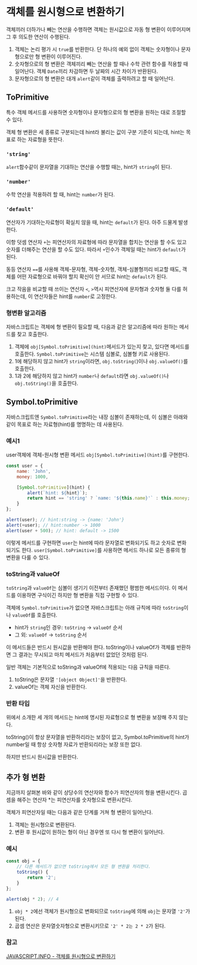 # 객체를 원시형으로 변환하기

객체끼러 더하가나 빼는 연산을 수행하면 객체는 원시값으로 자동 형 변환이 이루어지며 그 후 의도한 연산이 수행된다.

1. 객체는 논리 평가 시 `true`를 반환한다. 단 하나의 예외 없이 객체는 숫자형이나 문자형으로만 형 변환이 이루어진다.
2. 숫자형으로의 형 변환은 객체끼리 빼는 연산을 할 때나 수학 관련 함수를 적용할 때 일어난다. 객체 `Date`끼리 차감하면 두 날짜의 시간 차이가 반환된다.
3. 문자형으로의 형 변환은 대개 `alert`같이 객체를 출력하려고 할 때 일어난다.

## ToPrimitive

특수 객체 메서드를 사용하면 숫자형이나 문자형으로의 형 변환을 원하는 대로 조절할 수 있다.

객체 형 변환은 세 종류로 구분되는데 hint라 불리는 값이 구분 기준이 되는데, hint는 목표로 하는 자료형을 뜻한다.

### `'string'`

`alert`함수같이 문자열을 기대하는 연산을 수행할 때는, hint가 `string`이 된다.

### `'number'`

수학 연산을 적용하려 할 때, hint는 `number`가 된다.

### `'default'`

연산자가 기대하는자료형이 확실치 않을 때, hint는 `default`가 된다. 아주 드물게 발생한다.

이항 덧셈 연산자 `+`는 피연산자의 자료형에 따라 문자열을 합치는 연산을 할 수도 있고 숫자를 더해주는 연산을 할 수도 있다. 따라서 `+`인수가 객체일 때는 hint가 `default`가 된다.

동등 연산자 `==`를 사용해 객체-문자형, 객체-숫자형, 객체-심볼형끼리 비교할 때도, 객체를 어떤 자료형으로 바꿔야 할지 확신이 안 서므로 hint는 `default`가 된다.

크고 작음을 비교할 때 쓰이는 연산자 `<`, `>`역시 피연산자에 문자형과 숫자형 둘 다를 허용하는데, 이 연산자들은 hint를 `number`로 고정한다.

### 형변환 알고리즘

자바스크립트는 객체에 형 변환이 필요할 때, 다음과 같은 알고리즘에 따라 원하는 메서드를 찾고 호출한다.

1. 객체에 `obj[Symbol.toPrimitive](hint)`메서드가 있는지 찾고, 있다면 메서드를 호출한다. `Symbol.toPrimitive`는 시스템 심볼로, 심볼형 키로 사용된다.
2. 1에 해당하지 않고 hint가 `string`이라면, `obj.toString(`)이나 `obj.valueOf()`를 호출한다.
3. 1과 2에 해당하지 않고 hint가 `number`나 `default`라면 `obj.valueOf()`나 `obj.toString()`을 호출한다.

## Symbol.toPrimitive

자바스크립트엔 `Symbol.toPrimitive`라는 내장 심볼이 존재하는데, 이 심볼은 아래와 같이 목표로 하는 자료형(hint)를 명명하는 데 사용된다.

### 예시1

user객체에 객체-원시형 변환 메서드 `obj[Symbol.toPrimitive](hint)`를 구현한다.

```jsx
const user = {
	name: 'John',
	money: 1000,

	[Symbol.toPrimitive](hint) {
		alert(`hint: ${hint}`);
		return hint == 'string' ? `name: '${this.name}'` : this.money;
	}
};

alert(user); // hint:string -> {name: 'John'}
alert(+user); // hint:number -> 1000
alert(user + 500); // hint: default -> 1500
```

이렇게 메서드를 구현하면 `user`는 hint에 따라 문자열로 변화되기도 하고 숫자로 변화되기도 한다. `user[Symbol.toPrimitive]`를 사용하면 메서드 하나로 모든 종류의 형 변환을 다룰 수 있다.

### toString과 valueOf

`toString`과 `valueOf`는 심볼이 생기기 이전부터 존재했던 평범한 메서드이다. 이 메서드를 이용하면 구식이긴 하지만 형 변환을 직접 구현할 수 있다.

객체에 `Symbol.toPrimitive`가 없으면 자바스크립트는 아래 규칙에 따라 `toString`이나 `valueOf`를 호출한다.

- hint가 `string`인 경우: `toString` → `valueOf` 순서
- 그 외: `valueOf` → `toString` 순서

이 메서드들은 반드시 원시값을 반환해야 한다. toString이나 valueOf가 객체를 반환하면 그 결과는 무시되고 마치 메서드가 처음부터 없었던 것처럼 된다.

일반 객체는 기본적으로 toString과 valueOf에 적용되는 다음 규칙을 따른다.

1. toString은 문자열 `'[object Object]'`을 반환한다.
2. valueOf는 객체 자신을 반환한다.

### 반환 타입

위에서 소개한 세 개의 메서드는 hint에 명시된 자료형으로 형 변환을 보장해 주지 않는다.

toString()이 항상 문자열을 반환하리라는 보장이 없고, Symbol.toPrimitive의 hint가 number일 때 항상 숫자형 자료가 반환되리라는 보장 또한 없다.

하지만 반드시 원시값을 반환한다.

## 추가 형 변환

지금까지 살펴본 바와 같이 상당수의 연산자와 함수가 피연산자의 형을 변환시킨다. 곱셈을 해주는 연산자 *는 피연산자를 숫자형으로 변환시킨다.

객체가 피연산자일 때는 다음과 같은 단계를 거쳐 형 변환이 일어난다.

1. 객체는 원시형으로 변환된다.
2. 변환 후 원시값이 원하는 형이 아닌 경우엔 또 다시 형 변환이 일어난다.

### 예시

```jsx
const obj = {
	// 다른 메서드가 없으면 toString에서 모든 형 변환을 처리한다.
	toString() {
		return '2';
	}
};

alert(obj * 2); // 4
```

1. `obj * 2`에선 객체가 원시형으로 변화되므로 `toString`에 의해 `obj`는 문자열 `'2'`가 된다.
2. 곱셈 연산은 문자열숫자형으로 변환시키므로 `'2' * 2는 2 * 2`가 된다.

### 참고

[JAVASCRIPT.INFO - 객체를 원시형으로 변환하기](https://ko.javascript.info/object-toprimitive)